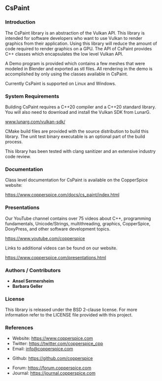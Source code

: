 ## CsPaint

### Introduction

The CsPaint library is an abstraction of the Vulkan API. This library is intended for software developers who want to
use Vulkan to render graphics from their application. Using this library will reduce the amount of code required to
render graphics on a GPU. The API of CsPaint provides C++ classes which encapsulates the low level Vulkan API.

A Demo program is provided which contains a few meshes that were modeled in Blender and exported as stl files.  All
rendering in the demo is accomplished by only using the classes available in CsPaint.

Currently CsPaint is supported on Linux and Windows.


### System Requirements

Building CsPaint requires a C++20 compiler and a C++20 standard library. You will also need to download and install
the Vulkan SDK from LunarG.

www.lunarg.com/vulkan-sdk/

CMake build files are provided with the source distribution to build this library. The unit test binary executable is
an optional part of the build process.

This library has been tested with clang sanitizer and an extensive industry code review.


### Documentation

Class level documentation for CsPaint is available on the CopperSpice website:

https://www.copperspice.com/docs/cs_paint/index.html


### Presentations

Our YouTube channel contains over 75 videos about C++, programming fundamentals, Unicode/Strings, multithreading,
graphics, CopperSpice, DoxyPress, and other software development topics.

https://www.youtube.com/copperspice

Links to additional videos can be found on our website.

https://www.copperspice.com/presentations.html


### Authors / Contributors

* **Ansel Sermersheim**
* **Barbara Geller**


### License

This library is released under the BSD 2-clause license. For more information refer to the LICENSE file provided with
this project.


### References

 * Website:  https://www.copperspice.com
 * Twitter:  https://twitter.com/copperspice_cpp
 * Email:    info@copperspice.com

<!-- -->
 * Github:   https://github.com/copperspice

<!-- -->
 * Forum:    https://forum.copperspice.com
 * Journal:  https://journal.copperspice.com

